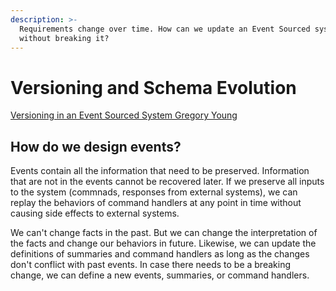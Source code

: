 ```yaml
---
description: >-
  Requirements change over time. How can we update an Event Sourced system
  without breaking it?
---
```


# Versioning and Schema Evolution

[Versioning in an Event Sourced System Gregory Young](https://leanpub.com/esversioning/read)

## How do we design events?

Events contain all the information that need to be preserved. Information that are not in the events cannot be recovered later. If we preserve all inputs to the system (commnads, responses from external systems), we can replay the behaviors of command handlers at any point in time without causing side effects to external systems.

We can't change facts in the past. But we can change the interpretation of the facts and change our behaviors in future. Likewise, we can update the definitions of summaries and command handlers as long as the changes don't conflict with past events. In case there needs to be a breaking change, we can define a new events, summaries, or command handlers.
